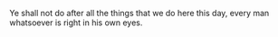 Ye shall not do after all the things that we do here this day, every man whatsoever is right in his own eyes.

